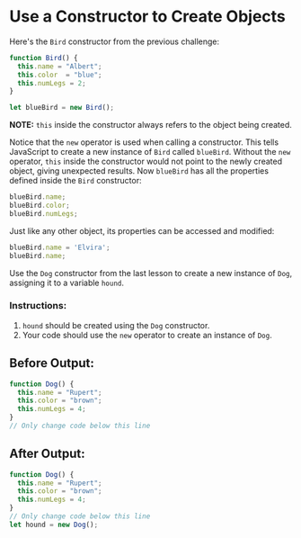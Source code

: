 # Use a Constructor to Create Objects

Here's the `Bird` constructor from the previous challenge:

```javascript
function Bird() {
  this.name = "Albert";
  this.color  = "blue";
  this.numLegs = 2;
}

let blueBird = new Bird();
```

**NOTE:** `this` inside the constructor always refers to the object being created.

Notice that the `new` operator is used when calling a constructor. This tells JavaScript to create a new instance of `Bird` called `blueBird`. Without the `new` operator, `this` inside the constructor would not point to the newly created object, giving unexpected results. Now `blueBird` has all the properties defined inside the `Bird` constructor:

```javascript
blueBird.name;
blueBird.color;
blueBird.numLegs;
```

Just like any other object, its properties can be accessed and modified:

```javascript
blueBird.name = 'Elvira';
blueBird.name;
```

Use the `Dog` constructor from the last lesson to create a new instance of `Dog`, assigning it to a variable `hound`.

### Instructions:
1. `hound` should be created using the `Dog` constructor.
2. Your code should use the `new` operator to create an instance of `Dog`.

## Before Output:
```javascript
function Dog() {
  this.name = "Rupert";
  this.color = "brown";
  this.numLegs = 4;
}
// Only change code below this line
```

## After Output:
```javascript
function Dog() {
  this.name = "Rupert";
  this.color = "brown";
  this.numLegs = 4;
}
// Only change code below this line
let hound = new Dog();
```